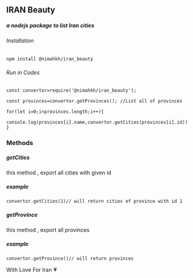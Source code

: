 ## IRAN Beauty

##### a nodejs package to list Iran cities

###### Installation

```
npm install @nimahkh/iran_beauty
```

###### Run in Codes

```
const convertor=require('@nimahkh/iran_beauty');

const provinces=convertor.getProvinces(); //List all of provinces

for(let i=0;i<provinces.length;i++){
    console.log(provinces[i].name,convertor.getCities(provinces[i].id))
}
```

### Methods
##### getCities
this method , export all cities with given id 
##### example
```
convertor.getCities(1)// will return cities of province with id 1
```

##### getProvince
this method , export all provinces
##### example
```
convertor.getProvince()// will return provinces
```

With Love For Iran :heartpulse:
